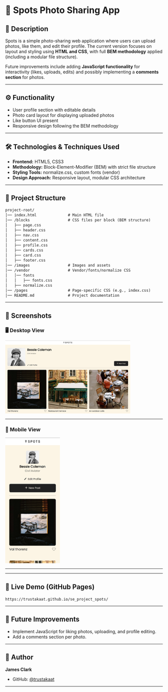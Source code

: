 # 📸 **Spots Photo Sharing App**

## 📝 **Description**

Spots is a simple photo-sharing web application where users can upload photos, like them, and edit their profile. The current version focuses on layout and styling using **HTML and CSS**, with full **BEM methodology** applied (including a modular file structure).

Future improvements include adding **JavaScript functionality** for interactivity (likes, uploads, edits) and possibly implementing a **comments section** for photos.

---

## ⚙️ **Functionality**

- User profile section with editable details
- Photo card layout for displaying uploaded photos
- Like button UI present
- Responsive design following the BEM methodology

---

## 🛠️ **Technologies & Techniques Used**

- **Frontend:** HTML5, CSS3
- **Methodology:** Block-Element-Modifier (BEM) with strict file structure
- **Styling Tools:** normalize.css, custom fonts (vendor)
- **Design Approach:** Responsive layout, modular CSS architecture

---

## 📂 **Project Structure**

```
project-root/
│── index.html              # Main HTML file
│── /blocks                 # CSS files per block (BEM structure)
│   ├── page.css
│   ├── header.css
│   ├── nav.css
│   ├── content.css
│   ├── profile.css
│   ├── cards.css
│   ├── card.css
│   ├── footer.css
│── /images                 # Images and assets
│── /vendor                 # Vendor/fonts/normalize CSS
│   │── fonts
│   │   ├── fonts.css
│   ├── normalize.css
│── /pages                  # Page-specific CSS (e.g., index.css)
│── README.md               # Project documentation
```

---

## 📸 **Screenshots**

### 🖥️ **Desktop View**

<a href="./images/desktop_ss.png" target="_blank">
  <img src="./images/desktop_ss.png" alt="Mobile Screenshot" width="400" />
</a>

---

### 📱 **Mobile View**

<a href="./images/mobile__ss.png" target="_blank">
  <img src="./images/mobile__ss.png" alt="Mobile Screenshot" width="175" height="400" />
</a>

---

---

## 🚀 **Live Demo (GitHub Pages)**

`https://trustakaat.github.io/se_project_spots/`

---

## 🔮 **Future Improvements**

- Implement JavaScript for liking photos, uploading, and profile editing.
- Add a comments section per photo.

---

## 👤 **Author**

**James Clark**

- GitHub: [@trustakaat](https://github.com/trustakaat)

---
